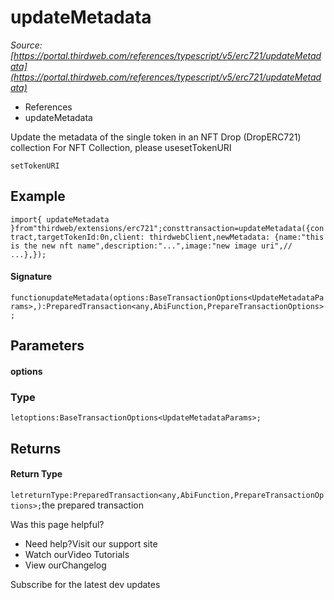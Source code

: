 # updateMetadata

*Source: [https://portal.thirdweb.com/references/typescript/v5/erc721/updateMetadata](https://portal.thirdweb.com/references/typescript/v5/erc721/updateMetadata)*

* References
* updateMetadata

Update the metadata of the single token in an NFT Drop (DropERC721) collection
For NFT Collection, please usesetTokenURI

`setTokenURI`
## Example

`import{ updateMetadata }from"thirdweb/extensions/erc721";consttransaction=updateMetadata({contract,targetTokenId:0n,client: thirdwebClient,newMetadata: {name:"this is the new nft name",description:"...",image:"new image uri",// ...},});`
#### Signature

`functionupdateMetadata(options:BaseTransactionOptions<UpdateMetadataParams>,):PreparedTransaction<any,AbiFunction,PrepareTransactionOptions>;`
## Parameters

#### options

### Type

`letoptions:BaseTransactionOptions<UpdateMetadataParams>;`
## Returns

#### Return Type

`letreturnType:PreparedTransaction<any,AbiFunction,PrepareTransactionOptions>;`the prepared transaction

Was this page helpful?

* Need help?Visit our support site
* Watch ourVideo Tutorials
* View ourChangelog

Subscribe for the latest dev updates


